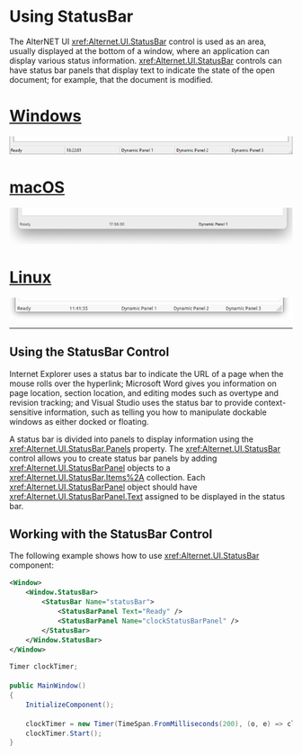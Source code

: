 # Using StatusBar
  
The AlterNET UI <xref:Alternet.UI.StatusBar> control is used as an area, usually displayed
at the bottom of a window, where an application can display various status information.
<xref:Alternet.UI.StatusBar> controls can have status bar panels that display text to indicate the state of the open document; for example, that the document is modified.  
  
# [Windows](#tab/screenshot-windows)
![Status Bar on Windows](./images/statusbar-windows.png)
# [macOS](#tab/screenshot-macos)
![Status Bar on macOS](./images/statusbar-macos.png)
# [Linux](#tab/screenshot-linux)
![Status Bar on Linux](./images/statusbar-linux.png)
***

## Using the StatusBar Control  
Internet Explorer uses a status bar to indicate the URL of a page when the mouse rolls over the hyperlink; Microsoft
Word gives you information on page location, section location, and editing modes such as overtype and revision tracking;
and Visual Studio uses the status bar to provide context-sensitive information, such as telling you how to manipulate
dockable windows as either docked or floating.  
  
A status bar is divided into panels to display information using the <xref:Alternet.UI.StatusBar.Panels> property.
The <xref:Alternet.UI.StatusBar> control allows you to create status bar panels by adding
<xref:Alternet.UI.StatusBarPanel> objects to a <xref:Alternet.UI.StatusBar.Items%2A> collection. Each
<xref:Alternet.UI.StatusBarPanel> object should have <xref:Alternet.UI.StatusBarPanel.Text> assigned to be
displayed in the status bar.

## Working with the StatusBar Control  

The following example shows how to use <xref:Alternet.UI.StatusBar> component:

```xml
<Window>
    <Window.StatusBar>
        <StatusBar Name="statusBar">
            <StatusBarPanel Text="Ready" />
            <StatusBarPanel Name="clockStatusBarPanel" />
        </StatusBar>
    </Window.StatusBar>
</Window>
```

```csharp
Timer clockTimer;

public MainWindow()
{
    InitializeComponent();

    clockTimer = new Timer(TimeSpan.FromMilliseconds(200), (o, e) => clockStatusBarPanel.Text = DateTime.Now.ToString("HH:mm:ss"));
    clockTimer.Start();
}
```